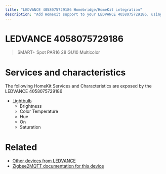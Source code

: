 ```yaml
---
title: "LEDVANCE 4058075729186 Homebridge/HomeKit integration"
description: "Add HomeKit support to your LEDVANCE 4058075729186, using Homebridge, Zigbee2MQTT and homebridge-z2m."
---
```

<!---
This file has been GENERATED using src/docgen/docgen.ts
DO NOT EDIT THIS FILE MANUALLY!
-->
# LEDVANCE 4058075729186
> SMART+ Spot PAR16 28 GU10 Multicolor


# Services and characteristics
The following HomeKit Services and Characteristics are exposed by
the LEDVANCE 4058075729186

* [Lightbulb](../../light.md)
  * Brightness
  * Color Temperature
  * Hue
  * On
  * Saturation


# Related
* [Other devices from LEDVANCE](../index.md#ledvance)
* [Zigbee2MQTT documentation for this device](https://www.zigbee2mqtt.io/devices/4058075729186.html)